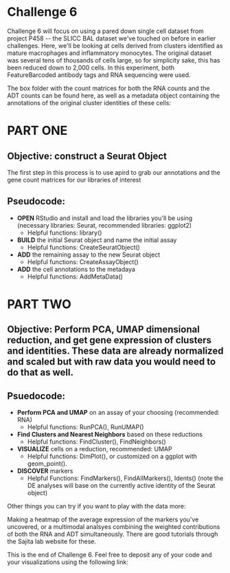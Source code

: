 # Challenge 6

Challenge 6 will focus on using a pared down single cell dataset from project P458 -- the SLICC BAL dataset we've touched on before in earlier challenges. Here, we'll be looking at cells derived from clusters identified as mature macrophages and inflammatory monocytes. The original dataset was several tens of thousands of cells large, so for simplicity sake, this has been reduced down to 2,000 cells. In this experiment, both FeatureBarcoded antibody tags and RNA sequencing were used.

The box folder with the count matrices for both the RNA counts and the ADT counts can be found here, as well as a metadata object containing the annotations of the original cluster identities of these cells:

# PART ONE

## Objective: construct a Seurat Object

The first step in this process is to use apird to grab our annotations and the gene count matrices for our libraries of interest

## Pseudocode:

- **OPEN** RStudio and install and load the libraries you'll be using (necessary libraries: Seurat, recommended libraries: ggplot2)
    - Helpful functions: library()
- **BUILD** the initial Seurat object and name the initial assay
    - Helpful functions: CreateSeuratObject()
- **ADD** the remaining assay to the new Seurat object
    - Helpful functions: CreateAssayObject()
- **ADD** the cell annotations to the metadaya
    - Helpful functions: AddMetaData()

# PART TWO

## Objective: Perform PCA, UMAP dimensional reduction, and get gene expression of clusters and identities. These data are already normalized and scaled but with raw data you would need to do that as well.


## Psuedocode:

- **Perform PCA and UMAP** on an assay of your choosing (recommended: RNA)
    - Helpful functions: RunPCA(), RunUMAP()
- **Find Clusters and Nearest Neighbors** based on these reductions
    - Helpful functions: FindCluster(), FindNeighbors()
- **VISUALIZE** cells on a reduction, recommended: UMAP
    - Helpful functions: DimPlot(), or customized on a ggplot with geom_point().
- **DISCOVER** markers
    - Helpful Functions: FindMarkers(), FindAllMarkers(), Idents() (note the DE analyses will base on the currently active identity of the Seurat object)
    
Other things you can try if you want to play with the data more:

Making a heatmap of the average expression of the markers you've uncovered, or a multimodal analsyes combining the weighted contributions of both the RNA and ADT simultaneously. There are good tutorials through the Sajita lab website for these.

This is the end of Challenge 6. Feel free to deposit any of your code and your visualizations using the following link: 

